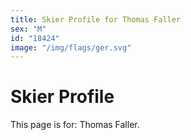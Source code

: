 ```yaml
---
title: Skier Profile for Thomas Faller
sex: "M"
id: "18424"
image: "/img/flags/ger.svg" 
---
```


# Skier Profile

This page is for: Thomas Faller.
    